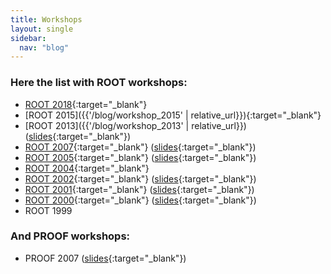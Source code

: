 ```yaml
---
title: Workshops
layout: single
sidebar:
  nav: "blog"
---
```


### Here the list with ROOT workshops:

*   [ROOT 2018](https://cern.ch/root2018){:target="_blank"}
*   [ROOT 2015]({{'/blog/workshop_2015' | relative_url}}){:target="_blank"}
*   [ROOT 2013]({{'/blog/workshop_2013' | relative_url}}) ([slides](https://indico.cern.ch/conferenceDisplay.py?confId=217511){:target="_blank"})
*   [ROOT 2007](https://root.cern/root/R2007/Welcome.html){:target="_blank"} ([slides](https://indico.cern.ch/conferenceOtherViews.py?view=standard&confId=13356){:target="_blank"})
*   [ROOT 2005](https://root.cern/root/R2005/Welcome.html){:target="_blank"} ([slides](https://indico.cern.ch/conferenceDisplay.py?confId=a055638){:target="_blank"})
*   [ROOT 2004](https://inspirehep.net/conferences/975993){:target="_blank"}
*   [ROOT 2002](https://root.cern/root/R2002/Welcome.html){:target="_blank"} ([slides](https://root.cern/root/R2002/Program.html){:target="_blank"})
*   [ROOT 2001](https://www-root.fnal.gov/root2001/){:target="_blank"} ([slides](https://www-root.fnal.gov/root2001/R2001Program.html){:target="_blank"})
*   [ROOT 2000](https://root.cern/root/R2000/Welcome.html){:target="_blank"} ([slides](https://root.cern/root/R2000/Program.html){:target="_blank"})
*   ROOT 1999


###  And PROOF workshops:

*   PROOF 2007 ([slides](https://indico.cern.ch/conferenceDisplay.py?confId=23243){:target="_blank"})
